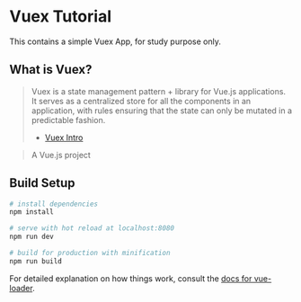 # Vuex  Tutorial
This contains a simple Vuex App, for study purpose only.

## What is Vuex?
> Vuex is a state management pattern + library for Vue.js applications. It serves as a centralized store for all the components in an application, with rules ensuring that the state can only be mutated in a predictable fashion.
> - [Vuex Intro](https://vuex.vuejs.org/en/intro.html)

> A Vue.js project
## Build Setup

``` bash
# install dependencies
npm install

# serve with hot reload at localhost:8080
npm run dev

# build for production with minification
npm run build
```

For detailed explanation on how things work, consult the [docs for vue-loader](http://vuejs.github.io/vue-loader).

